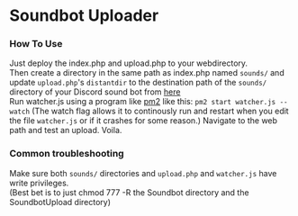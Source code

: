 # Soundbot Uploader    

### How To Use    
Just deploy the index.php and upload.php to your webdirectory.    
Then create a directory in the same path as index.php named `sounds/` and update `upload.php`'s `distantdir` to the destination path of the `sounds/` directory of your Discord sound bot from [here](https://github.com/chukwumaokere/BoomBot)   
Run watcher.js using a program like [pm2](http://pm2.keymetrics.io/) like this: `pm2 start watcher.js --watch` (The watch flag allows it to continously run and restart when you edit the file `watcher.js` or if it crashes for some reason.)
Navigate to the web path and test an upload. Voila.    
   
### Common troubleshooting    
Make sure both `sounds/` directories and `upload.php` and `watcher.js` have write privileges.   
(Best bet is to just chmod 777 -R the Soundbot directory and the SoundbotUpload directory)
